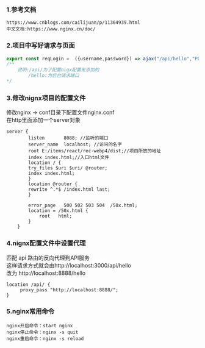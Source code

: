 ### 1.参考文档
```
https://www.cnblogs.com/cailijuan/p/11364939.html
中文文档:https://www.nginx.cn/doc/
```
### 2.项目中写好请求与页面
```js
export const reqLogin =  ({username,password}) => ajax("/api/hello","POST",{username,password});
/**
    说明:/api/为了配置nigx配置来添加的
        /hello:为后台请求端口
*/
```
### 3.修改nignx项目的配置文件
修改nginx -> conf目录下配置文件nginx.conf   
在http里面添加一个server对象   
```
server {
        listen       8088; //监听的端口
        server_name  localhost; //访问的名字
		root E:/items/react/rec-webp4/dist;//项目所放的地址
        index index.html;//入口html文件
        location / {
        try_files $uri $uri/ @router;
        index index.html;
        }
        location @router {
        rewrite ^.*$ /index.html last;
        }
 
        error_page   500 502 503 504  /50x.html;
        location = /50x.html {
            root   html;
        }
    }
```
### 4.nignx配置文件中设置代理
匹配 api 路由的反向代理到API服务   
这样请求方式就会由http://localhost:3000/api/hello   
改为 http://localhost:8888/hello
```
location /api/ {
     proxy_pass "http://localhost:8888/";
}
```
### 5.nginx常用命令
```
nginx开启命令：start nginx
nginx停止命令：nginx -s quit
nginx重启命令：nginx -s reload
```